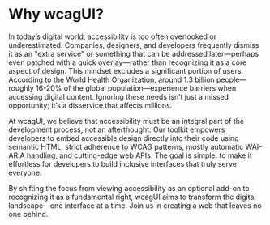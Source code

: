 # Why wcagUI?

In today’s digital world, accessibility is too often overlooked or underestimated. Companies,
designers, and developers frequently dismiss it as an "extra service" or something that can be
addressed later—perhaps even patched with a quick overlay—rather than recognizing it as a core
aspect of design. This mindset excludes a significant portion of users. According to the World
Health Organization, around 1.3 billion people—roughly 16-20% of the global
population—experience barriers when accessing digital content. Ignoring these needs isn’t just
a missed opportunity; it’s a disservice that affects millions.

At wcagUI, we believe that accessibility must be an integral part of the development process,
not an afterthought. Our toolkit empowers developers to embed accessible design directly into
their code using semantic HTML, strict adherence to WCAG patterns, mostly automatic WAI-ARIA
handling, and cutting-edge web APIs. The goal is simple: to make it effortless for developers
to build inclusive interfaces that truly serve everyone.

By shifting the focus from viewing accessibility as an optional add-on to recognizing it as a
fundamental right, wcagUI aims to transform the digital landscape—one interface at a time.
Join us in creating a web that leaves no one behind.
